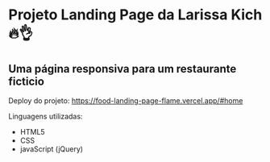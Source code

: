 # Projeto Landing Page da Larissa Kich 🔥👌

## Uma página responsiva para um restaurante ficticio

Deploy do projeto: https://food-landing-page-flame.vercel.app/#home

Linguagens utilizadas:

- HTML5
- CSS
- javaScript (jQuery)

  
